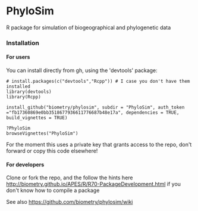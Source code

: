 # PhyloSim
R package for simulation of biogeographical and phylogenetic data 

### Installation 


#### For users

You can install directly from gh, using the 'devtools' package:

```{r}
# install.packages(c("devtools","Rcpp")) # I case you don't have them installed
library(devtools)
library(Rcpp)

install_github("biometry/phylosim", subdir = "PhyloSim", auth_token ="fb17360869e0bb3518677936611776687b48e17a", dependencies = TRUE,
build_vignettes = TRUE)

?PhyloSim
browseVignettes("PhyloSim")
```

For the moment this uses a private key that grants access to the repo, don't forward or copy this code elsewhere!

#### For developers

Clone or fork the repo, and the follow the hints here http://biometry.github.io/APES/R/R70-PackageDevelopment.html if you don't know how to compile a package

See also https://github.com/biometry/phylosim/wiki

